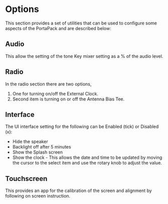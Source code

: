 # Options
This section provides a set of utilities  that can be used to configure some aspects of the PortaPack and are described below:
## Audio
This allow the setting of the tone Key mixer setting as a % of the audio level.
## Radio
In the radio section  there  are two options, 
1. One for turning on/off the External Clock.
1. Second item is turning on or off the Antenna Bias Tee.
## Interface
The UI interface  setting for the following can be Enabled (tick) or Disabled (x):
* Hide the speaker
* Backlight off after 5 minutes
* Show the Splash screen
* Show the clock - This allows the date and time to be updated by moving the cursor to the select item and use the rotary knob to adjust the value. 
## Touchscreen
This provides an app for the calibration of the screen and alignment by following on screen instruction. 
